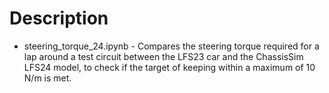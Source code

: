 # Description

- steering_torque_24.ipynb - Compares the steering torque required for a lap around a test circuit between the LFS23 car and the ChassisSim LFS24 model, to check if the target of keeping within a maximum of 10 N/m is met.
